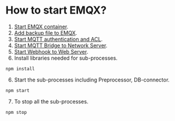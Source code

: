 # How to start EMQX?
1. [Start EMQX container](emqx/run/).
2. [Add backup file to EMQX](emqx/backup/).
2. [Start MQTT authentication and ACL](emqx/http-api/).
3. [Start MQTT Bridge to Network Server](tts-bridge/using-emqx-bridge/).
4. [Start Webhook to Web Server](emqx/conf/).
5. Install libraries needed for sub-processes.
```
npm install
```
6. Start the sub-processes including Preprocessor, DB-connector.
```
npm start
```
7. To stop all the sub-processes.
```
npm stop
```
